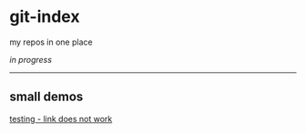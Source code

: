 # git-index

my repos
in one place

*in progress*

---

## small demos

[testing - link does not work](git-index/../threeJS/index.html)
